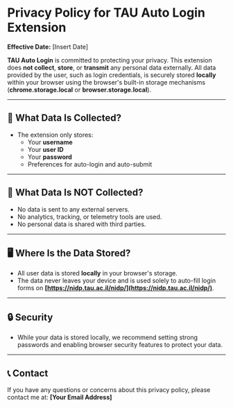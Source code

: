 # Privacy Policy for TAU Auto Login Extension

**Effective Date:** [Insert Date]

**TAU Auto Login** is committed to protecting your privacy. This extension does **not collect**, **store**, or **transmit** any personal data externally. All data provided by the user, such as login credentials, is securely stored **locally** within your browser using the browser's built-in storage mechanisms (**chrome.storage.local** or **browser.storage.local**).

---

## 🔐 What Data Is Collected?

- The extension only stores:
  - Your **username**
  - Your **user ID**
  - Your **password**
  - Preferences for auto-login and auto-submit

---

## 🚫 What Data Is NOT Collected?

- No data is sent to any external servers.
- No analytics, tracking, or telemetry tools are used.
- No personal data is shared with third parties.

---

## 🖥️ Where Is the Data Stored?

- All user data is stored **locally** in your browser's storage.
- The data never leaves your device and is used solely to auto-fill login forms on **[https://nidp.tau.ac.il/nidp/](https://nidp.tau.ac.il/nidp/)**.

---

## 🔒 Security

- While your data is stored locally, we recommend setting strong passwords and enabling browser security features to protect your data.

---

## 📞 Contact

If you have any questions or concerns about this privacy policy, please contact me at: **[Your Email Address]**
